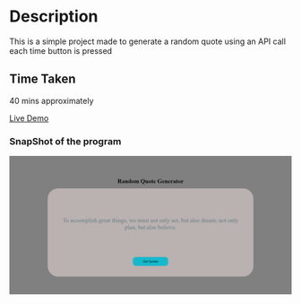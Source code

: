 # Description
This is a simple project made to generate a random quote using an API call each time button is pressed

## Time Taken

40 mins approximately

[Live Demo](https://palindrome-checker-akj.netlify.app/)

### SnapShot of the program

![Snap](./snap.png)
